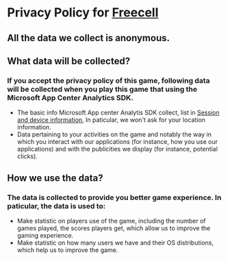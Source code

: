 # Privacy Policy for [Freecell](macappstore://itunes.apple.com/app/id111)


## All the data we collect is anonymous.


## What data will be collected?
### If you accept the privacy policy of this game, following data will be collected when you play this game that using the Microsoft App Center Analytics SDK.
   + The basic info Microsoft App center Analytis SDK collect, list in [Session and device information](https://docs.microsoft.com/en-us/appcenter/sdk/analytics/macos#session-and-device-information), In paticular, we won't ask for your location information.
   + Data pertaining to your activities on the game and notably the way in which you interact with our applications (for instance, how you use our applications) and with the publicities we display (for instance, potential clicks).
    
    
## How we use the data?
### The data is collected to provide you better game experience. In paticular, the data is used to:
   + Make statistic on players use of the game, including the number of games played, the scores players get, which allow us to improve the gaming experience.
   + Make statistic on how many users we have and their OS distributions, which help us to improve the game.
